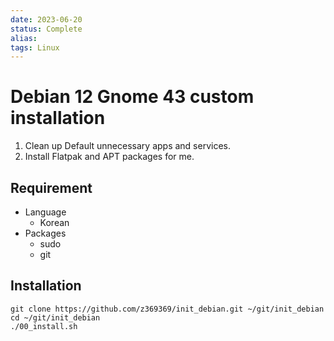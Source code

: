 ```yaml
---
date: 2023-06-20
status: Complete 
alias: 
tags: Linux
---
```


# Debian 12 Gnome 43 custom installation

1. Clean up Default unnecessary apps and services.
2. Install Flatpak and APT packages for me.

## Requirement
- Language
    - Korean
- Packages
    - sudo 
    - git
        
## Installation
```
git clone https://github.com/z369369/init_debian.git ~/git/init_debian
cd ~/git/init_debian
./00_install.sh
```